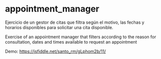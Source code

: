 # appointment_manager
Ejercicio de un gestor de citas que filtra según el motivo, las fechas y horarios disponibles para solicitar una cita disponible.

Exercise of an appointment manager that filters according to the reason for consultation, dates and times available to request an appointment

Demo: https://jsfiddle.net/santo_rm/gLphom2b/11/
